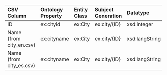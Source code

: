 | CSV Column | Ontology Property | Entity Class | Subject Generation | Datatype | Language Annotations |
| :--- | :--- | :--- | :--- | :--- | :--- |
| ID | ex:cityid | ex:City | ex:city/{ID} | xsd:integer | |
| Name (from city_en.csv) | ex:cityname | ex:City | ex:city/{ID} | xsd:langString | @en |
| Name (from city_es.csv) | ex:cityname | ex:City | ex:city/{ID} | xsd:langString | @es |
